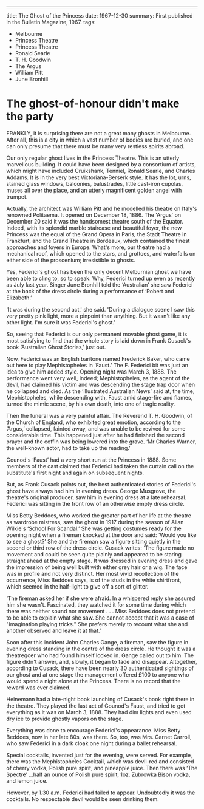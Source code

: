 ---
title: The Ghost of the Princess 
date: 1967-12-30
summary: First published in the Bulletin Magazine, 1967.
tags:
  - Melbourne
  - Princess Theatre
  - Princess Theatre
  - Ronald Searle
  - T. H. Goodwin
  - The Argus
  - William Pitt
  - June Bronhill

# The ghost-of-honour didn't make the party

FRANKLY, it is surprising there are not a great many ghosts in Melbourne.  After all, this is a city in which a vast number of bodies are buried, and one can only presume that there must be many very restless spirits abroad.

Our only regular ghost lives in the Princess Theatre.  This is an utterly marvellous building.  It could have been designed by a consortium of artists, which might have included Cruikshank, Tenniel, Ronald Searle, and Charles Addams.  It is in the very best Victoriana-Berserk style.  It has the lot, urns, stained glass windows, balconies, balustrades, little cast-iron cupolas, muses all over the place, and an utterly magnificent golden angel with trumpet.

Actually, the architect was William Pitt and he modelled his theatre on Italy's renowned Politaema.  It opened on December 18, 1886.  The 'Argus' on December 20 said it was the handsomest theatre south of the Equator.  Indeed, with its splendid marble staircase and beautiful foyer, the new Princess was the equal of the Grand Opera in Paris, the Stadt Theatre in Frankfurt, and the Grand Theatre in Bordeaux, which contained the finest approaches and foyers in Europe.  What's more, our theatre had a mechanical roof, which opened to the stars, and grottoes, and waterfalls on either side of the proscenium; irresistible to ghosts.

Yes, Federici's ghost has been the only decent Melburnian ghost we have been able to cling to, so to speak.  Why, Federici turned up even as recently as July last year. Singer  June Bronhill told the ‘Australian’ she saw Federici at the back of the dress circle during a performance of ‘Robert and Elizabeth.’

'It was during the second act,' she said.  'During a dialogue scene I saw this very pretty pink light, more a pinpoint than anything.  But it wasn't like any other light.  I'm sure it was Federici's ghost.'

So, seeing that Federici is our only permanent movable ghost game, it is most satisfying to find that the whole story is laid down in Frank Cusack's book ‘Australian Ghost Stories,’ just out.

Now, Federici was an English baritone named Frederick Baker, who came out here to play Mephistopheles in ‘Faust.’ The F. Federici bit was just an idea to give him added style.  Opening night was March 3, 1888.  The performance went very well, indeed; Mephistopheles, as the agent of the devil, had claimed his victim and was descending the stage trap door when he collapsed and died.  As the ‘Illustrated Australian News’ said at, the time, Mephistopheles, while descending with, Faust amid stage-fire and flames, turned the mimic scene, by his own death, into one of tragic reality.

Then the funeral was a very painful affair.  The Reverend T. H. Goodwin, of the Church of England, who exhibited great emotion, according to the ‘Argus,’ collapsed, fainted away, and was unable to be revived for some considerable time.  This happened just after he had finished the second prayer and the coffin was being lowered into the grave.  ‘Mr Charles Warner, the well-known actor, had to take up the reading.’ 

Gounod's ‘Faust’ had a very short run at the Princess in 1888.  Some members of the cast claimed that Federici had taken the curtain call on the substitute's first night and again on subsequent nights. 

But, as Frank Cusack points out, the best authenticated stories of Federici's ghost have always had him in evening dress.  George Musgrove, the theatre's original producer, saw him in evening dress at a late rehearsal.  Federici was sitting in the front row of an otherwise empty dress circle.

Miss Betty Beddoes, who worked the greater part of her life at the theatre as wardrobe mistress, saw the ghost in 1917 during the season of Allan Wilkie's ‘School For Scandal.’ She was getting costumes ready for the opening night when a fireman knocked at the door and said: ‘Would you like to see a ghost?’ She and the fireman saw a figure sitting quietly in the second or third row of the dress circle.  Cusack writes: ‘The figure made no movement and could be seen quite plainly and appeared to be staring straight ahead at the empty stage.  It was dressed in evening dress and gave the impression of being well built with either grey hair or a wig.  The face was in profile and not very distinct.  Her most vivid recollection of the occurrence, Miss Beddoes says, is of the studs in the white shirtfront, which seemed in the half-light to give off a sort of glitter.

‘The fireman asked her if she were afraid.  In a whispered reply she assured him she wasn't.  Fascinated, they watched it for some time during which there was neither sound nor movement . . . Miss Beddoes does not pretend to be able to explain what she saw.  She cannot accept that it was a case of "imagination playing tricks." She prefers merely to recount what she and another observed and leave it at that.’

Soon after this incident John Charles Gange, a fireman, saw the figure in evening dress standing in the centre of the dress circle. He thought it was a theatregoer who had found himself locked in.  Gange called out to him. The figure didn't answer, and, slowly, it began to fade and disappear. Altogether, according to Cusack, there have been nearly 30 authenticated sightings of our ghost and at one stage the management offered ₤100 to anyone who would spend a night alone at the Princess.  There is no record that the reward was ever claimed.

Heinemann had a late-night book launching of Cusack's book right there in the theatre. They played the last act of Gounod's Faust, and tried to get everything as it was on March 3, 1888.  They had dim lights and even used dry ice to provide ghostly vapors on the stage.

Everything was done to encourage Federici's appearance.  Miss Betty Beddoes, now in her late 80s, was there.  So, too, was Mrs. Garnet Carroll, who saw Federici in a dark cloak one night during a ballet rehearsal.

Special cocktails, invented just for the evening, were served.  For example, there was the Mephistopheles Cocktail, which was devil-red and consisted of cherry vodka, Polish pure spirit, and pineapple juice.  Then there was ‘The Spectre’ …half an ounce of Polish pure spirit, 1oz.  Zubrowka Bison vodka, and lemon juice.

However, by 1.30 a.m. Federici had failed to appear.  Undoubtedly it was the cocktails. No respectable devil would be seen drinking them.
